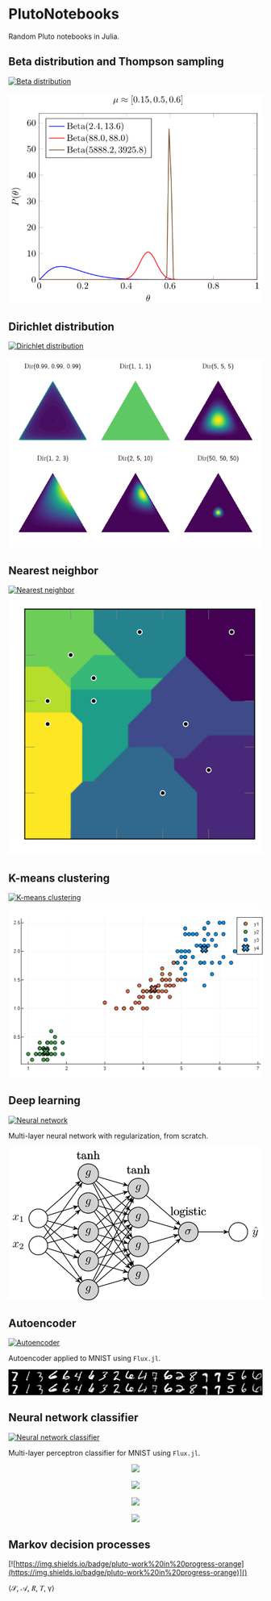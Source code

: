 # PlutoNotebooks
Random Pluto notebooks in Julia.


## Beta distribution and Thompson sampling

[![Beta distribution](https://img.shields.io/badge/pluto-beta%20distribution-00505c)](http://htmlpreview.github.io/?https://raw.githubusercontent.com/mossr/PlutoNotebooks/master/html/beta.html)
<p align="center">
  <img src="./img/beta.svg">
</p>

## Dirichlet distribution

[![Dirichlet distribution](https://img.shields.io/badge/pluto-dirichlet%20distribution-00505c)](http://htmlpreview.github.io/?https://raw.githubusercontent.com/mossr/PlutoNotebooks/master/html/dirichlet.html)
<p align="center">
  <img src="./img/dirichlet_subplots.png">
</p>


## Nearest neighbor

[![Nearest neighbor](https://img.shields.io/badge/pluto-nearest%20neighbor-00505c)](http://htmlpreview.github.io/?https://raw.githubusercontent.com/mossr/PlutoNotebooks/master/html/nearest_neighbor.html)
<p align="center">
  <img src="./img/vornoi.svg">
</p>


## K-means clustering

[![K-means clustering](https://img.shields.io/badge/pluto-k--means%20clustering-00505c)](http://htmlpreview.github.io/?https://raw.githubusercontent.com/mossr/PlutoNotebooks/master/html/k_means_clustering.html)
<p align="center">
  <img src="./img/k_means_clustering.png">
</p>


## Deep learning
[![Neural network](https://img.shields.io/badge/pluto-deep%20learning-00505c)](http://htmlpreview.github.io/?https://raw.githubusercontent.com/mossr/PlutoNotebooks/master/html/deep_learning.html)

Multi-layer neural network with regularization, from scratch.

<p align="center">
  <img src="./img/nn.svg">
</p>


## Autoencoder
[![Autoencoder](https://img.shields.io/badge/pluto-flux%20autoencoder-00505c)](http://htmlpreview.github.io/?https://raw.githubusercontent.com/mossr/PlutoNotebooks/master/html/mnist_autoencoder.html)

Autoencoder applied to MNIST using `Flux.jl`.

<p align="center">
  <img src="./img/mnist_autoencoder.png">
</p>


## Neural network classifier
[![Neural network classifier](https://img.shields.io/badge/pluto-flux%20classifier-00505c)](http://htmlpreview.github.io/?https://raw.githubusercontent.com/mossr/PlutoNotebooks/master/html/mnist_mlp.html)

Multi-layer perceptron classifier for MNIST using `Flux.jl`.

<p align="center">
    <img src="https://latex.codecogs.com/svg.latex?\mathcal{L}(\hat{y},%20y)%20=%20-\frac{1}{n}\sum_{i=1}^n%20y%20\left(\hat{y}%20-%20\log\left(\sum%20e^{\hat{y}}\right)\right)">
</p>
<p align="center">
    <img src="https://latex.codecogs.com/svg.latex?\mathcal{J}(\mathbf{\hat{y}},%20\mathbf{y})%20=%20\frac{1}{m}\sum%20\mathcal{L}(\hat{y},%20y)">
</p>

<p align="center">
    <img src="https://latex.codecogs.com/svg.latex?\operatorname{Loss}_\text{train}%20=%2093.612\%">
</p>
<p align="center">
    <img src="https://latex.codecogs.com/svg.latex?\operatorname{Loss}_\text{test}%20=%2093.444\%">
</p>


## Markov decision processes
[![https://img.shields.io/badge/pluto-work%20in%20progress-orange](https://img.shields.io/badge/pluto-work%20in%20progress-orange)]()

⟨𝒮, 𝒜, 𝑅, 𝑇, γ⟩
